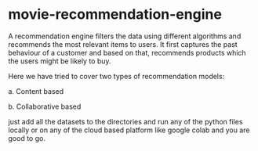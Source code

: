 # movie-recommendation-engine
A recommendation engine filters the data using different algorithms and recommends the most relevant items to users. It first captures the past behaviour of a customer and based on that, recommends products which the users might be likely to buy.

Here we have tried to cover two types of recommendation models:

a. Content based

b. Collaborative based

just add all the datasets to the directories and run any of the python files locally or on any of the cloud based platform like google colab and you are good to go.
